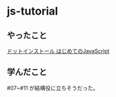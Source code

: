 # js-tutorial

## やったこと

[ドットインストール はじめてのJavaScript](https://dotinstall.com/lessons/basic_javascript_v4)

## 学んだこと

#07~#11 が結構役に立ちそうだった。
